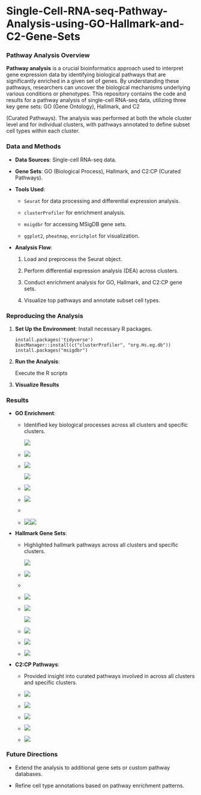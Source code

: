 # Single-Cell-RNA-seq-Pathway-Analysis-using-GO-Hallmark-and-C2-Gene-Sets

### Pathway Analysis Overview

**Pathway analysis** is a crucial bioinformatics approach used to interpret gene expression data by identifying biological pathways that are significantly enriched in a given set of genes. By understanding these pathways, researchers can uncover the biological mechanisms underlying various conditions or phenotypes. This repository contains the code and results for a pathway analysis of single-cell RNA-seq data, utilizing three key gene sets: GO (Gene Ontology), Hallmark, and C2

(Curated Pathways). The analysis was performed at both the whole cluster level and for individual clusters, with pathways annotated to define subset cell types within each cluster.

### Data and Methods

-   **Data Sources**: Single-cell RNA-seq data.

-   **Gene Sets**: GO (Biological Process), Hallmark, and C2:CP (Curated Pathways).

-   **Tools Used**:

    -   `Seurat` for data processing and differential expression analysis.

    -   `clusterProfiler` for enrichment analysis.

    -   `msigdbr` for accessing MSigDB gene sets.

    -   `ggplot2`, `pheatmap`, `enrichplot` for visualization.

-   **Analysis Flow**:

    1.  Load and preprocess the Seurat object.

    2.  Perform differential expression analysis (DEA) across clusters.

    3.  Conduct enrichment analysis for GO, Hallmark, and C2:CP gene sets.

    4.  Visualize top pathways and annotate subset cell types.

### Reproducing the Analysis

1.  **Set Up the Environment**: Install necessary R packages.

    ```         
    install.packages('tidyverse')
    BiocManager::install(c("clusterProfiler", "org.Hs.eg.db"))
    install.packages("msigdbr")
    ```

2.  **Run the Analysis**:

    Execute the R scripts

3.  **Visualize Results**

### Results

-   **GO Enrichment**:

    -   Identified key biological processes across all clusters and specific clusters.

        ![](https://github.com/chingyaousf/Single-Cell-RNA-seq-Pathway-Analysis-using-GO-Hallmark-and-C2-Gene-Sets/blob/main/plots/GO/GO_Enrichment_Cluster_0_barplot_02.png?raw=true)

    -   ![](https://github.com/chingyaousf/Single-Cell-RNA-seq-Pathway-Analysis-using-GO-Hallmark-and-C2-Gene-Sets/blob/main/plots/GO/GO_Enrichment_Cluster_0_dotplot_02.png?raw=true)

    -   ![](https://github.com/chingyaousf/Single-Cell-RNA-seq-Pathway-Analysis-using-GO-Hallmark-and-C2-Gene-Sets/blob/main/plots/GO/top_10_GO_pathways_barplot_b_cell.png?raw=true)

        ![](https://github.com/chingyaousf/Single-Cell-RNA-seq-Pathway-Analysis-using-GO-Hallmark-and-C2-Gene-Sets/blob/main/plots/GO/top_10_hallmark_pathways_barplot_mono_mac.png?raw=true)

    -   ![](https://github.com/chingyaousf/Single-Cell-RNA-seq-Pathway-Analysis-using-GO-Hallmark-and-C2-Gene-Sets/blob/main/plots/GO/top_10_pathways_barplot_nk_t_cell.png?raw=true)

    -   ![](https://github.com/chingyaousf/Single-Cell-RNA-seq-Pathway-Analysis-using-GO-Hallmark-and-C2-Gene-Sets/blob/main/plots/GO/Top_10_GO_Pathways_heatmap_b_cell.png?raw=true)

    -   

    -   ![](https://github.com/chingyaousf/Single-Cell-RNA-seq-Pathway-Analysis-using-GO-Hallmark-and-C2-Gene-Sets/blob/main/plots/GO/Top_10_Pathways_heatmap_nk_t_cell.png?raw=true)![](https://github.com/chingyaousf/Single-Cell-RNA-seq-Pathway-Analysis-using-GO-Hallmark-and-C2-Gene-Sets/blob/main/plots/GO/Top_10_GO_Pathways_heatmap_mono_mac.png?raw=true)

-   **Hallmark Gene Sets**:

    -   Highlighted hallmark pathways across all clusters and specific clusters.

        ![](https://github.com/chingyaousf/Single-Cell-RNA-seq-Pathway-Analysis-using-GO-Hallmark-and-C2-Gene-Sets/blob/main/plots/hallmark/hallmark_Enrichment_Cluster_0_barplot_02.png?raw=true)

    -   ![](https://github.com/chingyaousf/Single-Cell-RNA-seq-Pathway-Analysis-using-GO-Hallmark-and-C2-Gene-Sets/blob/main/plots/hallmark/hallmark_Enrichment_Cluster_0_dotplot_02.png?raw=true)

    -   

    -   ![](https://github.com/chingyaousf/Single-Cell-RNA-seq-Pathway-Analysis-using-GO-Hallmark-and-C2-Gene-Sets/blob/main/plots/hallmark/top_10_hallmark_pathways_barplot_b_cell.png?raw=true)

    -   ![](https://github.com/chingyaousf/Single-Cell-RNA-seq-Pathway-Analysis-using-GO-Hallmark-and-C2-Gene-Sets/blob/main/plots/hallmark/top_10_hallmark_pathways_barplot_mono_mac.png?raw=true)

        ![](https://github.com/chingyaousf/Single-Cell-RNA-seq-Pathway-Analysis-using-GO-Hallmark-and-C2-Gene-Sets/blob/main/plots/hallmark/top_10_hallmark_pathways_barplot_nk_t_cell.png?raw=true)

    -   ![](https://github.com/chingyaousf/Single-Cell-RNA-seq-Pathway-Analysis-using-GO-Hallmark-and-C2-Gene-Sets/blob/main/plots/hallmark/Top_10_hallmark_Pathways_heatmap_b_cell.png?raw=true)

    -   ![](https://github.com/chingyaousf/Single-Cell-RNA-seq-Pathway-Analysis-using-GO-Hallmark-and-C2-Gene-Sets/blob/main/plots/hallmark/Top_10_hallmark_Pathways_heatmap_mono_mac.png?raw=true)

    -   ![](https://github.com/chingyaousf/Single-Cell-RNA-seq-Pathway-Analysis-using-GO-Hallmark-and-C2-Gene-Sets/blob/main/plots/hallmark/Top_10_hallmark_Pathways_heatmap_nk_t_cell_viridis.png?raw=true)

-   **C2:CP Pathways**:

    -   Provided insight into curated pathways involved in across all clusters and specific clusters.

    -   ![](https://github.com/chingyaousf/Single-Cell-RNA-seq-Pathway-Analysis-using-GO-Hallmark-and-C2-Gene-Sets/blob/main/plots/C2:CP/c2_cp_Enrichment_Cluster_0_barplot_02.png?raw=true)

    -   ![](https://github.com/chingyaousf/Single-Cell-RNA-seq-Pathway-Analysis-using-GO-Hallmark-and-C2-Gene-Sets/blob/main/plots/C2:CP/c2_cp_Enrichment_Cluster_0_dotplot_02.png?raw=true)

    -   ![](https://github.com/chingyaousf/Single-Cell-RNA-seq-Pathway-Analysis-using-GO-Hallmark-and-C2-Gene-Sets/blob/main/plots/C2:CP/top_10_c2_cp_pathways_barplot_b_cell.png?raw=true)

    -   ![](https://github.com/chingyaousf/Single-Cell-RNA-seq-Pathway-Analysis-using-GO-Hallmark-and-C2-Gene-Sets/blob/main/plots/C2:CP/top_10_c2_cp_pathways_barplot_mono_mac.png?raw=true)

    -   ![](https://github.com/chingyaousf/Single-Cell-RNA-seq-Pathway-Analysis-using-GO-Hallmark-and-C2-Gene-Sets/blob/main/plots/C2:CP/top_10_c2_cp_pathways_barplot_nk_t_cell.png?raw=true)

### Future Directions

-   Extend the analysis to additional gene sets or custom pathway databases.

-   Refine cell type annotations based on pathway enrichment patterns.
